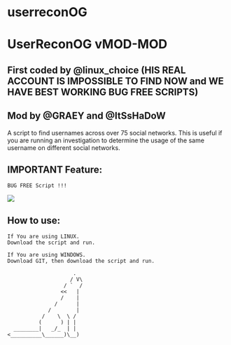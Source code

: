 # userreconOG
# UserReconOG vMOD-MOD
## First coded by @linux_choice (HIS REAL ACCOUNT IS IMPOSSIBLE TO FIND NOW and WE HAVE BEST WORKING BUG FREE SCRIPTS)
## Mod by @GRAEY and @ItSsHaDoW

A script to find usernames across over 75 social networks. This is useful if you are running an investigation to determine the usage of the same username on different social networks.
## IMPORTANT Feature:
```
BUG FREE Script !!!
```
![](https://github.com/Graey/userreconOG/blob/main/screenshot.png)
## How to use:
```
If You are using LINUX. 
Download the script and run. 

If You are using WINDOWS. 
Download GIT, then download the script and run.

```

```
                     .
                    / V\
                  / `  /
                 <<   |
                 /    |
               /      |
             /        |
           /    \  \ /
          (      ) | |
  ________|   _/_  | |
<__________\______)\__)
```
